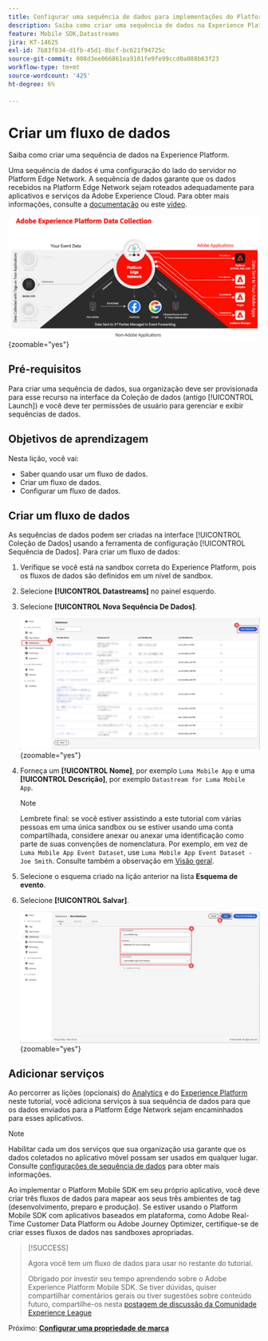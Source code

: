 ```yaml
---
title: Configurar uma sequência de dados para implementações do Platform Mobile SDK
description: Saiba como criar uma sequência de dados na Experience Platform.
feature: Mobile SDK,Datastreams
jira: KT-14625
exl-id: 7b83f834-d1fb-45d1-8bcf-bc621f94725c
source-git-commit: 008d3ee066861ea9101fe9fe99ccd0a088b63f23
workflow-type: tm+mt
source-wordcount: '425'
ht-degree: 6%

---
```


# Criar um fluxo de dados

Saiba como criar uma sequência de dados na Experience Platform.

Uma sequência de dados é uma configuração do lado do servidor no Platform Edge Network. A sequência de dados garante que os dados recebidos na Platform Edge Network sejam roteados adequadamente para aplicativos e serviços da Adobe Experience Cloud. Para obter mais informações, consulte a [documentação](https://experienceleague.adobe.com/pt-br/docs/experience-platform/datastreams/overview) ou este [vídeo](https://experienceleague.adobe.com/pt-br/docs/platform-learn/data-collection/edge-network/configure-datastreams).

![Arquitetura](assets/architecture.png){zoomable="yes"}

## Pré-requisitos

Para criar uma sequência de dados, sua organização deve ser provisionada para esse recurso na interface da Coleção de dados (antigo [!UICONTROL Launch]) e você deve ter permissões de usuário para gerenciar e exibir sequências de dados.

## Objetivos de aprendizagem

Nesta lição, você vai:

* Saber quando usar um fluxo de dados.
* Criar um fluxo de dados.
* Configurar um fluxo de dados.

## Criar um fluxo de dados

As sequências de dados podem ser criadas na interface [!UICONTROL Coleção de Dados] usando a ferramenta de configuração [!UICONTROL Sequência de Dados]. Para criar um fluxo de dados:

1. Verifique se você está na sandbox correta do Experience Platform, pois os fluxos de dados são definidos em um nível de sandbox.
1. Selecione **[!UICONTROL Datastreams]** no painel esquerdo.
1. Selecione **[!UICONTROL Nova Sequência De Dados]**.

   ![início do datastreams](assets/datastream-new.png){zoomable="yes"}

1. Forneça um **[!UICONTROL Nome]**, por exemplo `Luma Mobile App` e uma **[!UICONTROL Descrição]**, por exemplo `Datastream for Luma Mobile App`.

   >[!NOTE]
   >
   >Lembrete final: se você estiver assistindo a este tutorial com várias pessoas em uma única sandbox ou se estiver usando uma conta compartilhada, considere anexar ou anexar uma identificação como parte de suas convenções de nomenclatura. Por exemplo, em vez de `Luma Mobile App Event Dataset`, use `Luma Mobile App Event Dataset - Joe Smith`. Consulte também a observação em [Visão geral](overview.md).

1. Selecione o esquema criado na lição anterior na lista **Esquema de evento**.
1. Selecione **[!UICONTROL Salvar]**.

   ![novas sequências de dados](assets/datastream-name.png){zoomable="yes"}


## Adicionar serviços

Ao percorrer as lições (opcionais) do [Analytics](analytics.md) e do [Experience Platform](platform.md) neste tutorial, você adiciona serviços à sua sequência de dados para que os dados enviados para a Platform Edge Network sejam encaminhados para esses aplicativos.

<!--

### Adobe Analytics

1. Select **[!UICONTROL Add Service]**.

1. Add **[!UICONTROL Adobe Analytics]** from the [!UICONTROL Service] list, 

1. Enter the name of the report site that you want to use in **[!UICONTROL Report Suite ID]**.

1. Enable the service by switching **[!UICONTROL Enabled]** on.

1. Select **[!UICONTROL Save]**.

   ![Add Adobe Analytics as datastream service](assets/datastream-service-aa.png){zoomable="yes"}


### Adobe Experience Platform

You might also want to enable the Adobe Experience Platform service. 

>[!IMPORTANT]
>
>You can only enable the Adobe Experience Platform service when having created an event dataset. If you don't already have an event dataset created, follow the instructions [here](platform.md).

1. Click ![Add](https://spectrum.adobe.com/static/icons/workflow_18/Smock_AddCircle_18_N.svg) **[!UICONTROL Add Service]** to add another service.

1. Select **[!UICONTROL Adobe Experience Platform]** from the [!UICONTROL Service] list.

1. Enable the service by switching **[!UICONTROL Enabled]** on.

1. Select the **[!UICONTROL Event Dataset]** that you created as part of the [Create a dataset](platform.md#create-a-dataset) instructions, for example **Luma Mobile App Event Dataset**

1. Select **[!UICONTROL Save]**.

   ![Add Adobe Experience Platform as a datastream service](assets/datastream-service-aep.png){zoomable="yes"}
1. The final configuration should look something like this.
   
   ![datastream settings](assets/datastream-settings.png){zoomable="yes"}

-->


>[!NOTE]
>
>Habilitar cada um dos serviços que sua organização usa garante que os dados coletados no aplicativo móvel possam ser usados em qualquer lugar. Consulte [configurações de sequência de dados](https://experienceleague.adobe.com/pt-br/docs/experience-platform/datastreams/overview) para obter mais informações.

Ao implementar o Platform Mobile SDK em seu próprio aplicativo, você deve criar três fluxos de dados para mapear aos seus três ambientes de tag (desenvolvimento, preparo e produção). Se estiver usando o Platform Mobile SDK com aplicativos baseados em plataforma, como Adobe Real-Time Customer Data Platform ou Adobe Journey Optimizer, certifique-se de criar esses fluxos de dados nas sandboxes apropriadas.

>[!SUCCESS]
>
>Agora você tem um fluxo de dados para usar no restante do tutorial.
>
>Obrigado por investir seu tempo aprendendo sobre o Adobe Experience Platform Mobile SDK. Se tiver dúvidas, quiser compartilhar comentários gerais ou tiver sugestões sobre conteúdo futuro, compartilhe-os nesta [postagem de discussão da Comunidade Experience League](https://experienceleaguecommunities.adobe.com/t5/adobe-experience-platform-data/tutorial-discussion-implement-adobe-experience-cloud-in-mobile/td-p/443796?profile.language=pt)

Próximo: **[Configurar uma propriedade de marca](configure-tags.md)**
